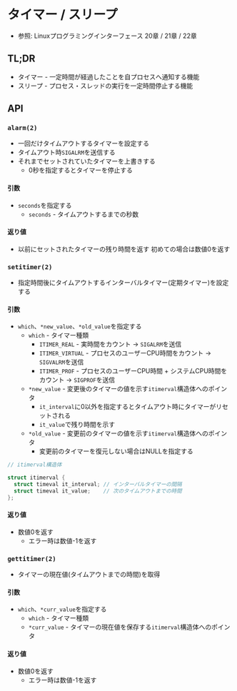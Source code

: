 # タイマー / スリープ
- 参照: Linuxプログラミングインターフェース 20章 / 21章 / 22章

## TL;DR
- タイマー - 一定時間が経過したことを自プロセスへ通知する機能
- スリープ - プロセス・スレッドの実行を一定時間停止する機能

## API
### `alarm(2)`
- 一回だけタイムアウトするタイマーを設定する
- タイムアウト時`SIGALRM`を送信する
- それまでセットされていたタイマーを上書きする
  - 0秒を指定するとタイマーを停止する

#### 引数
- `seconds`を指定する
  - `seconds` - タイムアウトするまでの秒数

#### 返り値
- 以前にセットされたタイマーの残り時間を返す
  初めての場合は数値0を返す

### `setitimer(2)`
- 指定時間後にタイムアウトするインターバルタイマー(定期タイマー)を設定する

#### 引数
- `which`、`*new_value`、`*old_value`を指定する
  - `which` - タイマー種類
    - `ITIMER_REAL` - 実時間をカウント -> `SIGALRM`を送信
    - `ITIMER_VIRTUAL` - プロセスのユーザーCPU時間をカウント -> `SIGVALRM`を送信
    - `ITIMER_PROF` - プロセスのユーザーCPU時間 + システムCPU時間をカウント -> `SIGPROF`を送信
  - `*new_value` - 変更後のタイマーの値を示す`itimerval`構造体へのポインタ
    - `it_interval`に0以外を指定するとタイムアウト時にタイマーがリセットされる
    - `it_value`で残り時間を示す
  - `*old_value` - 変更前のタイマーの値を示す`itimerval`構造体へのポインタ
    - 変更前のタイマーを復元しない場合はNULLを指定する

```c
// itimerval構造体

struct itimerval {
  struct timeval it_interval; // インターバルタイマーの間隔
  struct timeval it_value;    // 次のタイムアウトまでの時間
};
```

#### 返り値
- 数値0を返す
  - エラー時は数値-1を返す

### `gettitimer(2)`
- タイマーの現在値(タイムアウトまでの時間)を取得

#### 引数
- `which`、`*curr_value`を指定する
  - `which` - タイマー種類
  - `*curr_value` - タイマーの現在値を保存する`itimerval`構造体へのポインタ

#### 返り値
- 数値0を返す
  - エラー時は数値-1を返す
